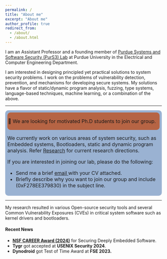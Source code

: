 ```yaml
---
permalink: /
title: "About me"
excerpt: "About me"
author_profile: true
redirect_from: 
  - /about/
  - /about.html
---
```


I am an Assistant Professor and a founding member of [Purdue Systems and Software Security (PurS3) Lab](https://purs3lab.github.io/) at Purdue University in the Electrical and Computer Engineering Department.

I am interested in designing principled yet practical solutions to system security problems.
I work on the problems of vulnerability detection, prevention, and mechanisms for developing secure systems.
My solutions have a flavor of static/dynamic program analysis, fuzzing, type systems, language-based techniques, machine learning, or a combination of the above.

<hr>
<div class="announcement" style="background-color: #9ab2d2; padding: 7px; border: 1px #295bcc; border-radius: 10px; font-size: 16px;font-color:#100d0d">
    <div class="announcement" style="background-color: #b66444; padding: 2px; border: 1px #295bcc; border-radius: 10px; font-size: 16px;font-color:#000000">
  <p> 📣 We are looking for motivated Ph.D students to join our group. </p></div>

  <p>We currently work on various areas of system security, such as Embedded systems, Bootloaders, static and dynamic program analysis. Refer <a target="_blank" href="https://machiry.github.io/research/">Research</a> for current research directions.</p>
  <p> If you are interested in joining our lab, please do the following:</p>
  <ul>
    <li>Send me a brief <a target="_blank" href="mailto:amachiry@purdue.edu">
        <u> email</u>
      </a> with your CV attached. </li>
    <li>Briefly describe why you want to join our group and include (0xF278EE379830) in the subject line. </li>
  </ul>
</div>
<hr>

My research resulted in various Open-source security tools and several Common Vulnerability Exposures (CVEs) in critical system software such as kernel drivers and bootloaders.

#### Recent News
* __[NSF CAREER Award (2024)](https://www.nsf.gov/awardsearch/showAward?AWD_ID=2340548)__ for Securing Deeply Embedded Software.
* __Tygr__ got accepted at __USENIX Security 2024__.
* __Dynodroid__ got Test of Time Award at __FSE 2023.__



